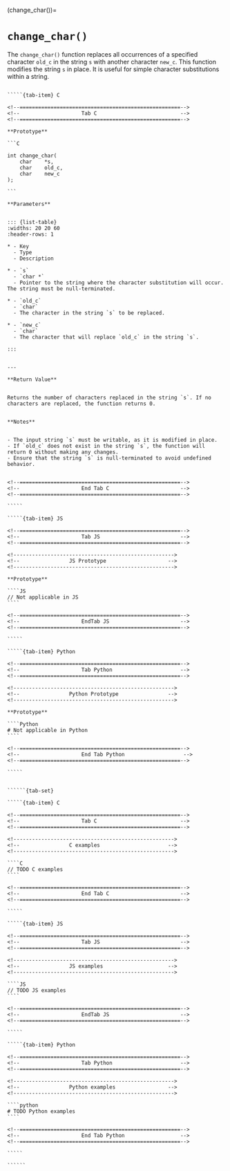 <!-- ============================================================== -->
(change_char())=
# `change_char()`
<!-- ============================================================== -->


The `change_char()` function replaces all occurrences of a specified character `old_c` in the string `s` with another character `new_c`. This function modifies the string `s` in place. It is useful for simple character substitutions within a string.


<!------------------------------------------------------------>
<!--                    Prototypes                          -->
<!------------------------------------------------------------>

``````{tab-set}

`````{tab-item} C

<!--====================================================-->
<!--                    Tab C                           -->
<!--====================================================-->

**Prototype**

```C

int change_char(
    char    *s,
    char    old_c,
    char    new_c
);

```

**Parameters**


::: {list-table}
:widths: 20 20 60
:header-rows: 1

* - Key
  - Type
  - Description

* - `s`
  - `char *`
  - Pointer to the string where the character substitution will occur. The string must be null-terminated.

* - `old_c`
  - `char`
  - The character in the string `s` to be replaced.

* - `new_c`
  - `char`
  - The character that will replace `old_c` in the string `s`.

:::


---

**Return Value**


Returns the number of characters replaced in the string `s`. If no characters are replaced, the function returns 0.


**Notes**


- The input string `s` must be writable, as it is modified in place.
- If `old_c` does not exist in the string `s`, the function will return 0 without making any changes.
- Ensure that the string `s` is null-terminated to avoid undefined behavior.


<!--====================================================-->
<!--                    End Tab C                       -->
<!--====================================================-->

`````

`````{tab-item} JS

<!--====================================================-->
<!--                    Tab JS                          -->
<!--====================================================-->

<!---------------------------------------------------->
<!--                JS Prototype                    -->
<!---------------------------------------------------->

**Prototype**

````JS
// Not applicable in JS
````

<!--====================================================-->
<!--                    EndTab JS                       -->
<!--====================================================-->

`````

`````{tab-item} Python

<!--====================================================-->
<!--                    Tab Python                      -->
<!--====================================================-->

<!---------------------------------------------------->
<!--                Python Prototype                -->
<!---------------------------------------------------->

**Prototype**

````Python
# Not applicable in Python
````

<!--====================================================-->
<!--                    End Tab Python                   -->
<!--====================================================-->

`````

``````

<!------------------------------------------------------------>
<!--                    Examples                            -->
<!------------------------------------------------------------>

```````{dropdown} Examples

``````{tab-set}

`````{tab-item} C

<!--====================================================-->
<!--                    Tab C                           -->
<!--====================================================-->

<!---------------------------------------------------->
<!--                C examples                      -->
<!---------------------------------------------------->

````C
// TODO C examples
````

<!--====================================================-->
<!--                    End Tab C                       -->
<!--====================================================-->

`````

`````{tab-item} JS

<!--====================================================-->
<!--                    Tab JS                          -->
<!--====================================================-->

<!---------------------------------------------------->
<!--                JS examples                     -->
<!---------------------------------------------------->

````JS
// TODO JS examples
````

<!--====================================================-->
<!--                    EndTab JS                       -->
<!--====================================================-->

`````

`````{tab-item} Python

<!--====================================================-->
<!--                    Tab Python                      -->
<!--====================================================-->

<!---------------------------------------------------->
<!--                Python examples                 -->
<!---------------------------------------------------->

````python
# TODO Python examples
````

<!--====================================================-->
<!--                    End Tab Python                  -->
<!--====================================================-->

`````

``````

```````

